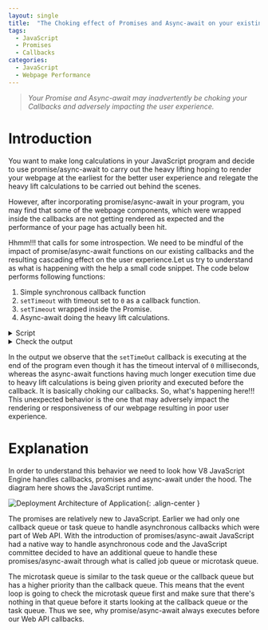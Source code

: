 ```yaml
---
layout: single
title:  "The Choking effect of Promises and Async-await on your existing Callbacks"
tags:
  - JavaScript
  - Promises
  - Callbacks
categories:
  - JavaScript
  - Webpage Performance
---
```


  > *Your Promise and Async-await may inadvertently be choking your Callbacks and adversely impacting the user experience.*

# Introduction
You want to make long calculations in your JavaScript program and decide to use promise/async-await to carry out the heavy lifting hoping to render your webpage at the earliest for the better user experience and relegate the heavy lift calculations to be carried out behind the scenes.

However, after incorporating promise/async-await in your program, you may find that some of the webpage components, which were wrapped inside the callbacks are not getting rendered as expected and the performance of your page has actually been hit. 

Hhmm!!! that calls for some introspection. We need to be mindful of the impact of promise/async-await functions on our existing callbacks and the resulting cascading effect on the user experience.Let us try to understand as what is happening with the help a small code snippet. The code below performs following functions:

1. Simple synchronous callback function
2. `setTimeout` with timeout set to `0` as a callback function.
3. `setTimeout` wrapped inside the Promise.
4. Async-await doing the heavy lift calculations.

<details>
  <summary>Script</summary>
  
  ```javascript
    import { hrtime } from 'node:process';

    const startTime = hrtime.bigint();

    function banner(name) {
      const diffTime = hrtime.bigint() - startTime;
      console.log(`${diffTime} : ${name}`);
    }

    banner('Started Main');

    // Section 1: Simple synchronous callback function
    const syncFuncCallback = (name)=>name('Inside synchronous function callback');
    syncFuncCallback(banner);

    // Section 2: `setTimeout` with timeout set to `0` as a callback function.
    setTimeout(()=>{
      banner('Inside async callback');
    }, 0);

    // Section 3: `setTimeout` wrapped inside the Promise.
    const _ = new Promise(resolve => {
        setTimeout(() => {
          banner('Inside wrapped callback');
          resolve();
        }, 0);
      });

    // Section 4: Async-await doing the heavy lift calculations.
    async function longCalculation() {
      const _ = await new Promise(resolve => resolve());
      banner('Inside async microtask: awaiting for long calculation to finish');
      for (let i = 0; i < 5; i++) {
        for (let j = 0; j < 1000000000; j++);
        banner('Waiting...');
      }
    };

    // Async-await function being called multiple times
    longCalculation();
    longCalculation();

    banner('Finished Main');
  ```
</details>

<details>
  <summary>Check the output</summary>
  
  ```
    36900 : Started Main
    3578600 : Inside synchronous function callback
    4752400 : Finished Main
    5192000 : Inside async microtask: awaiting for long calculation to finish
    817667900 : Waiting...
    1632834400 : Waiting...
    2042245200 : Waiting...
    2448202900 : Waiting...
    2853205800 : Waiting...
    2853816200 : Inside async microtask: awaiting for long calculation to finish
    3664469800 : Waiting...
    4070420800 : Waiting...
    4474460300 : Waiting...
    4877473000 : Waiting...
    5283404000 : Waiting...
    5285441000 : Inside async callback
    5286196200 : Inside wrapped callback
  ```
</details>


In the output we observe that the `setTimeOut` callback is executing at the end of the program even though it has the timeout interval of `0` milliseconds, whereas the async-await functions having much longer execution time due to heavy lift calculations is being given priority and executed before the callback. It is basically choking our callbacks. So, what's happening here!!! This unexpected behavior is the one that may adversely impact the rendering or responsiveness of our webpage resulting in poor user experience.

# Explanation

In order to understand this behavior we need to look how V8 JavaScript Engine handles callbacks, promises and async-await under the hood. The diagram here shows the JavaScript runtime. 

![Deployment Architecture of Application](/musings/assets/images/2022-07-04-promises){: .align-center }

The promises are relatively new to JavaScript. Earlier we had only one callback queue or task queue to handle asynchronous callbacks which were part of Web API. With the introduction of promises/async-await JavaScript had a native way to handle asynchronous code and the JavaScript committee decided to have an additional queue to handle these promises/async-await through what is called job queue or microtask queue.

The microtask queue is similar to the task queue or the callback queue but has a higher priority than the callback queue. This means that the event loop is going to check the microtask queue first and make sure that there's nothing in that queue before it starts looking at the callback queue or the task queue. Thus we see, why promise/async-await always executes before our Web API callbacks.
